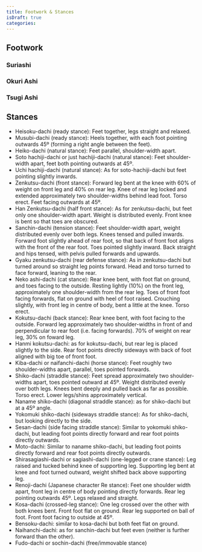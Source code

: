```yaml
---
title: Footwork & Stances
isDraft: true
categories:
---
```


## Footwork

<Wiki-Video url="https://www.youtube.com/watch?v=gvVyBNzfHiY" />

### Suriashi

### Okuri Ashi

### Tsugi Ashi

## Stances

- Heisoku-dachi (ready stance): Feet together, legs straight and relaxed.
- Musubi-dachi (ready stance): Heels together, with each foot pointing outwards 45º (forming a right angle between the feet).
- Heiko-dachi (natural stance): Feet parallel, shoulder-width apart.
- Soto hachiji-dachi or just hachiji-dachi (natural stance): Feet shoulder-width apart, feet both pointing outwards at 45º.
- Uchi hachiji-dachi (natural stance): As for soto-hachiji-dachi but feet pointing slightly inwards.
- Zenkutsu-dachi (front stance): Forward leg bent at the knee with 60% of weight on front leg and 40% on rear leg. Knee of rear leg locked and extended approximately two shoulder-widths behind lead foot. Torso erect. Feet facing outwards at 45º.
- Han Zenkutsu-dachi (half front stance): As for zenkutsu-dachi, but feet only one shoulder-width apart. Weight is distributed evenly. Front knee is bent so that toes are obscured.
- Sanchin-dachi (tension stance): Feet shoulder-width apart, weight distributed evenly over both legs. Knees tensed and pulled inwards. Forward foot slightly ahead of rear foot, so that back of front foot aligns with the front of the rear foot. Toes pointed slightly inward. Back straight and hips tensed, with pelvis pulled forwards and upwards.
- Gyaku zenkutsu-dachi (rear defense stance): As in zenkutsu-dachi but turned around so straight leg points forward. Head and torso turned to face forward, leaning to the rear.
- Neko ashi-dachi (cat stance): Rear knee bent, with foot flat on ground, and toes facing to the outside. Resting lightly (10%) on the front leg, approximately one shoulder-width from the rear leg. Toes of front foot facing forwards, flat on ground with heel of foot raised. Crouching slightly, with front leg in centre of body, bent a little at the knee. Torso erect.
- Kokutsu-dachi (back stance): Rear knee bent, with foot facing to the outside. Forward leg approximately two shoulder-widths in front of and perpendicular to rear foot (i.e. facing forwards). 70% of weight on rear leg, 30% on foward leg.
- Hanmi kokutsu-dachi: as for kokutsu-dachi, but rear leg is placed slightly to the side. Rear foot points directly sideways with back of foot aligned with big toe of front foot.
- Kiba-dachi or naifanchi-dachi (horse stance): Feet roughly two shoulder-widths apart, parallel, toes pointed forwards.
- Shiko-dachi (straddle stance): Feet spread approximately two shoulder-widths apart, toes pointed outward at 45º. Weight distributed evenly over both legs. Knees bent deeply and pulled back as far as possible. Torso erect. Lower legs/shins approximately vertical.
- Naname shiko-dachi (diagonal straddle stance): as for shiko-dachi but at a 45º angle.
- Yokomuki shiko-dachi (sideways straddle stance): As for shiko-dachi, but looking directly to the side.
- Sesan-dachi (side facing straddle stance): Similar to yokomuki shiko-dachi, but leading foot points directly forward and rear foot points directly outwards.
- Moto-dachi: Similar to naname shiko-dachi, but leading foot points directly forward and rear foot points directly outwards.
- Shirasagiashi-dachi or sagiashi-dachi (one-legged or crane stance): Leg raised and tucked behind knee of supporting leg. Supporting leg bent at knee and foot turned outward, weight shifted back above supporting leg.
- Renoji-dachi (Japanese character Re stance): Feet one shoulder width apart, front leg in centre of body pointing directly forwards. Rear leg pointing outwards 45º. Legs relaxed and straight.
- Kosa-dachi (crossed-leg stance): One leg crossed over the other with both knees bent. Front foot flat on ground. Rear leg supported on ball of foot. Front foot facing to outside at 45º.
- Bensoku-dachi: similar to kosa-dachi but both feet flat on ground.
- Naihanchi-dachi: as for sanchin-dachi but feet even (neither is further forward than the other).
- Fudo-dachi or sochin-dachi (free/immovable stance)
